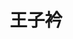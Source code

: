 ---
bio: 
  matter.
education:
  courses:
  - course: 学士学位
    institution: 北京师范大学珠海分校
    year: 2021
email: "XXX@qq.com"
first_name: Zijin
highlight_name: false
interests:
- 生物信息
last_name: Wang
role: 访问学生
social:
- icon: envelope
  icon_pack: fas
  link: mailto:XXX@qq.com
superuser: true
title: 王子衿
user_groups:
- "访问学生"
---